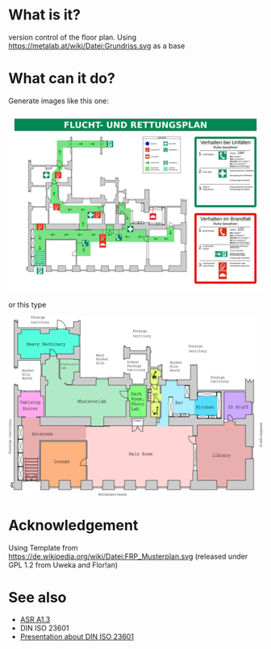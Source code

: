 # What is it?
version control of the floor plan. Using https://metalab.at/wiki/Datei:Grundriss.svg as a base

# What can it do?

Generate images like this one:

![Flucht- und Rettungsplan](export/rettungsplan.png)

or this type

![Metalab Overview](export/floorplan.png)


# Acknowledgement
Using Template from https://de.wikipedia.org/wiki/Datei:FRP_Musterplan.svg (released under GPL 1.2 from Uweka and Flor!an)

# See also

* [ASR A1.3](http://www.baua.de/de/Themen-von-A-Z/Arbeitsstaetten/ASR/pdf/ASR-A1-3.pdf?__blob=publicationFile)
* DIN ISO 23601
* [Presentation about DIN ISO 23601](http://www.baua.de/de/Themen-von-A-Z/Arbeitsstaetten/Tagungen/pdf/Vortrag-Sicherheitskennzeichnung-2014-05.pdf?__blob=publicationFile&v=3)
